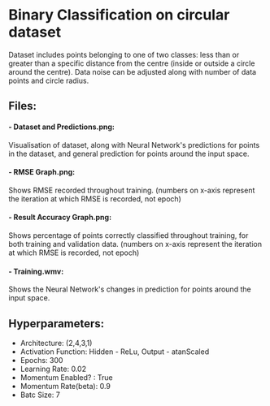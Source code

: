 # Binary Classification on circular dataset

Dataset includes points belonging to one of two classes: less than or greater than a specific distance from the centre (inside or outside a circle around the centre). Data noise can be adjusted along with number of data points and circle radius.

## Files:  
#### - Dataset and Predictions.png:  
Visualisation of dataset, along with Neural Network's predictions for points in the dataset, and general prediction for points around the input space.

#### - RMSE Graph.png:  
Shows RMSE recorded throughout training. (numbers on x-axis represent the iteration at which RMSE is recorded, not epoch)

#### - Result Accuracy Graph.png:
Shows percentage of points correctly classified throughout training, for both training and validation data. (numbers on x-axis represent the iteration at which RMSE is recorded, not epoch)

#### - Training.wmv:
Shows the Neural Network's changes in prediction for points around the input space.

## Hyperparameters:  
- Architecture: (2,4,3,1)
- Activation Function: Hidden - ReLu, Output - atanScaled
- Epochs: 300
- Learning Rate: 0.02
- Momentum Enabled? : True
- Momentum Rate(beta): 0.9
- Batc Size: 7
